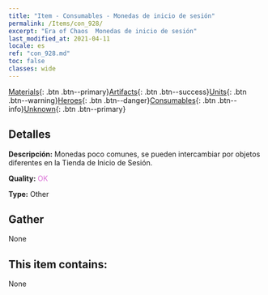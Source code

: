 ```yaml
---
title: "Item - Consumables - Monedas de inicio de sesión"
permalink: /Items/con_928/
excerpt: "Era of Chaos  Monedas de inicio de sesión"
last_modified_at: 2021-04-11
locale: es
ref: "con_928.md"
toc: false
classes: wide
---
```

 [Materials](/es/Items/){: .btn .btn--primary}[Artifacts](/es/Items/Artifacts/){: .btn .btn--success}[Units](/es/Items/Units/){: .btn .btn--warning}[Heroes](/es/Items/Heroes/){: .btn .btn--danger}[Consumables](/es/Items/Consumables/){: .btn .btn--info}[Unknown](/es/Items/Unknown/){: .btn .btn--primary}

## Detalles
 **Descripción:** Monedas poco comunes, se pueden intercambiar por objetos diferentes en la Tienda de Inicio de Sesión.

 **Quality:** <span style="color: #DA70D6">OK</span>

 **Type:** Other

## Gather

  None

## This item contains:

  None

